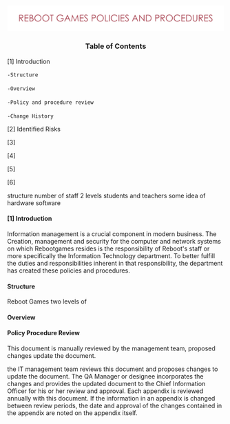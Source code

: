 <img src="https://github.com/matthewsides/Reboot-Games-Policies-and-Procedures/blob/master/RG_H_Text.png" width="550">



### <p align="center"> Table of Contents  </p>



[1] Introduction

    -Structure

    -Overview
    
    -Policy and procedure review

    -Change History 

[2] Identified Risks

[3]

[4]

[5]

[6]

structure number of staff
2 levels students and teachers
some idea of hardware software

 #### [1] Introduction

Information management is a crucial component in modern business. The Creation, management and security for the computer and network systems on which Rebootgames resides is the responsibility of Reboot's staff or more specifically the Information Technology department. To better fulfill the duties and responsibilities inherent in that responsibility, the department has created these policies and procedures.

#### Structure

Reboot Games two levels of 



#### Overview


#### Policy Procedure Review 

This document is manually reviewed by the management team, proposed changes update the document.


the IT management team reviews this document and proposes changes to update the document. The QA Manager or designee incorporates the changes and provides the updated document to the Chief Information Officer for his or her review and approval. Each appendix is reviewed annually with this document. If the information in an appendix is changed between review periods, the date and approval of the changes contained in the appendix are noted on the appendix itself.

